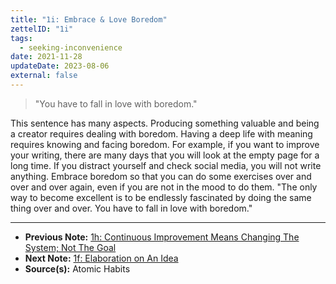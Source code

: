 ```yaml
---
title: "1i: Embrace & Love Boredom"
zettelID: "1i"
tags:
  - seeking-inconvenience
date: 2021-11-28
updateDate: 2023-08-06
external: false
---
```



> "You have to fall in love with boredom."

This sentence has many aspects. Producing something valuable and being a creator requires dealing with boredom. Having a deep life with meaning requires knowing and facing boredom. For example, if you want to improve your writing, there are many days that you will look at the empty page for a long time. If you distract yourself and check social media, you will not write anything. Embrace boredom so that you can do some exercises over and over and over again, even if you are not in the mood to do them. "The only way to become excellent is to be endlessly fascinated by doing the same thing over and over. You have to fall in love with boredom."

---

- **Previous Note:** [1h: Continuous Improvement Means Changing The System; Not The Goal](/notes/1h/)
- **Next Note:** [1f: Elaboration on An Idea](/notes/1f/)
- **Source(s):** Atomic Habits
